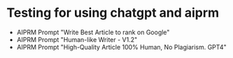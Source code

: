 # Testing for using chatgpt and aiprm

*  AIPRM Prompt "Write Best Article to rank on Google"
*  AIPRM Prompt "Human-like Writer - V1.2"
*  AIPRM Prompt "High-Quality Article 100% Human, No Plagiarism. GPT4"
